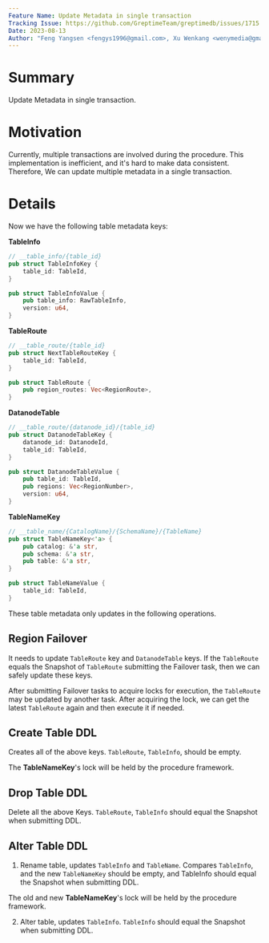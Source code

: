 ```yaml
---
Feature Name: Update Metadata in single transaction
Tracking Issue: https://github.com/GreptimeTeam/greptimedb/issues/1715
Date: 2023-08-13
Author: "Feng Yangsen <fengys1996@gmail.com>, Xu Wenkang <wenymedia@gmail.com>"
---
```


# Summary
Update Metadata in single transaction.

# Motivation
Currently, multiple transactions are involved during the procedure. This implementation is inefficient, and it's hard to make data consistent. Therefore, We can update multiple metadata in a single transaction.

# Details 
Now we have the following table metadata keys:

**TableInfo** 
```rust
// __table_info/{table_id}
pub struct TableInfoKey {
    table_id: TableId,
}

pub struct TableInfoValue {
    pub table_info: RawTableInfo,
    version: u64,
}
```

**TableRoute** 
```rust
// __table_route/{table_id}
pub struct NextTableRouteKey {
    table_id: TableId,
}

pub struct TableRoute {
    pub region_routes: Vec<RegionRoute>,
}
```
**DatanodeTable**
```rust
// __table_route/{datanode_id}/{table_id}
pub struct DatanodeTableKey {
    datanode_id: DatanodeId,
    table_id: TableId,
}

pub struct DatanodeTableValue {
    pub table_id: TableId,
    pub regions: Vec<RegionNumber>,
    version: u64,
}
```

**TableNameKey**
```rust
// __table_name/{CatalogName}/{SchemaName}/{TableName}
pub struct TableNameKey<'a> {
    pub catalog: &'a str,
    pub schema: &'a str,
    pub table: &'a str,
}

pub struct TableNameValue {
    table_id: TableId,
}
```

These table metadata only updates in the following operations.

## Region Failover
It needs to update `TableRoute` key and `DatanodeTable` keys. If the `TableRoute` equals the Snapshot of `TableRoute` submitting the Failover task, then we can safely update these keys.

After submitting Failover tasks to acquire locks for execution, the `TableRoute` may be updated by another task. After acquiring the lock, we can get the latest `TableRoute` again and then execute it if needed.

## Create Table DDL
Creates all of the above keys. `TableRoute`, `TableInfo`, should be empty.

The **TableNameKey**'s lock will be held by the procedure framework.
## Drop Table DDL

Delete all the above Keys. `TableRoute`, `TableInfo` should equal the Snapshot when submitting DDL.

## Alter Table DDL

1. Rename table, updates `TableInfo` and `TableName`. Compares `TableInfo`, and the new `TableNameKey` should be empty, and TableInfo should equal the Snapshot when submitting DDL.

The old and new **TableNameKey**'s lock will be held by the procedure framework.

2. Alter table, updates `TableInfo`. `TableInfo` should equal the Snapshot when submitting DDL.
